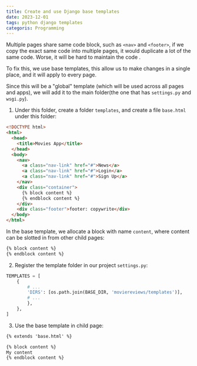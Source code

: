 ```yaml
---
title: Create and use Django base templates
date: 2023-12-01
tags: python django templates
categoris: Programming
---
```


Multiple pages share same code block, such as `<nav>` and `<footer>`,  if we copy the exact same code into multiple pages, it would duplicate a lot of the same code. Worse, it will be hard to maintain the code .

To fix this, we use base templates, this allow us to make changes in a single place, and it will apply to every page.

Since this will be a "global" template (which will be used across all pages and apps), we will add it to the main folder(the one that has `settings.py` and `wsgi.py`). 

1. Under this folder, create a folder `templates`, and create a file `base.html` under this folder:

```html
<!DOCTYPE html>
<html>
  <head>
    <title>Movies App</title>
  </head>
  <body>
    <nav>
      <a class="nav-link" href="#">News</a>
      <a class="nav-link" href="#">Login</a>
      <a class="nav-link" href="#">Sign Up</a>
    </nav>
    <div class="container">
      {% block content %}
      {% endblock content %}
    </div>
    <div class="footer">footer: copywrite</div>
  </body>
</html>
```

In the base template, we allocate a block with name `content`, where content can be slotted in from other child pages:

```html
{% block content %}
{% endblock content %}
```

2. Register the template folder in our project `settings.py`:

```python
TEMPLATES = [
    {
        # ...
        'DIRS': [os.path.join(BASE_DIR, 'moviereviews/templates')],
        # ...
        },
    },
]
```

3. Use the base template in child page:

```html
{% extends 'base.html' %}

{% block content %}
My content
{% endblock content %}
```
